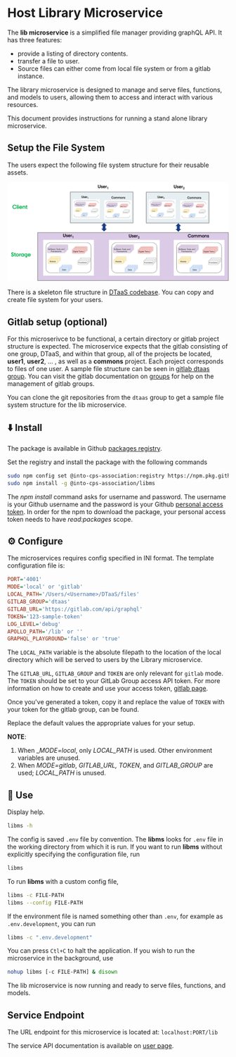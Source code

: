 # Host Library Microservice

The **lib microservice** is a simplified file manager providing graphQL API.
It has three features:

* provide a listing of directory contents.
* transfer a file to user.
* Source files can either come from local file system or from
  a gitlab instance.

The library microservice is designed to manage and serve files,
functions, and models to users, allowing them to access and interact
with various resources.

This document provides instructions for running a stand alone library microservice.

## Setup the File System

The users expect the following file system structure for their reusable assets.

![File System Layout](file-system-layout.png)

There is a skeleton file structure in
[DTaaS codebase](https://github.com/INTO-CPS-Association/DTaaS/tree/feature/distributed-demo/files).
You can copy and create file system for your users.

## Gitlab setup (optional)

For this microserivce to be functional,
a certain directory or gitlab project structure is expected.
The microservice expects that the gitlab consisting of one group,
DTaaS, and within that group, all of the projects be located,
**user1**, **user2**, ... , as well as a **commons** project.
Each project corresponds to files of one user.
A sample file structure can be seen in [gitlab dtaas group](https://gitlab.com/dtaas).
You can visit the gitlab documentation on [groups](https://docs.gitlab.com/ee/user/group/)
for help on the management of gitlab groups.

You can clone the git repositories from the `dtaas` group
to get a sample file system structure for the lib microservice.

## :arrow_down: Install

The package is available in Github
[packages registry](https://github.com/orgs/INTO-CPS-Association/packages).

Set the registry and install the package with the following commands

```bash
sudo npm config set @into-cps-association:registry https://npm.pkg.github.com
sudo npm install -g @into-cps-association/libms
```

The _npm install_ command asks for username and password. The username is
your Github username and the password is your Github
[personal access token](https://docs.github.com/en/authentication/keeping-your-account-and-data-secure/managing-your-personal-access-tokens).
In order for the npm to download the package, your personal access token
needs to have _read:packages_ scope.

## :gear: Configure

The microservices requires config specified in INI format.
The template configuration file is:

```ini
PORT='4001'
MODE='local' or 'gitlab'
LOCAL_PATH='/Users/<Username>/DTaaS/files'
GITLAB_GROUP='dtaas'
GITLAB_URL='https://gitlab.com/api/graphql'
TOKEN='123-sample-token'
LOG_LEVEL='debug'
APOLLO_PATH='/lib' or ''
GRAPHQL_PLAYGROUND='false' or 'true'
```

The `LOCAL_PATH` variable is the absolute filepath to the
location of the local directory which will be served to users
by the Library microservice.

The `GITLAB_URL`, `GITLAB_GROUP` and `TOKEN` are only relevant for `gitlab` mode.
The `TOKEN` should be set to your GitLab Group access API token.
For more information on how to create and use your access token,
[gitlab page](https://docs.gitlab.com/ee/user/group/settings/group_access_tokens.html).

Once you've generated a token, copy it and replace
the value of `TOKEN` with your token for the gitlab group, can be found.

Replace the default values the appropriate values for your setup.

**NOTE**:

1. When \__MODE=local_, only _LOCAL_PATH_ is used.
   Other environment variables are unused.
1. When _MODE=gitlab_, _GITLAB_URL, TOKEN_,
   and _GITLAB_GROUP_ are used; _LOCAL_PATH_ is unused.

## :rocket: Use

Display help.

```bash
libms -h
```

The config is saved `.env` file by convention. The **libms** looks for
`.env` file in the working directory from which it is run.
If you want to run **libms** without explicitly specifying the configuration
file, run

```bash
libms
```

To run **libms** with a custom config file,

```bash
libms -c FILE-PATH
libms --config FILE-PATH
```

If the environment file is named something other than `.env`,
for example as `.env.development`, you can run

```sh
libms -c ".env.development"
```

You can press `Ctl+C` to halt the application.
If you wish to run the microservice in the background, use

```bash
nohup libms [-c FILE-PATH] & disown
```

The lib microservice is now running and ready to serve files, functions, and models.

## Service Endpoint

The URL endpoint for this microservice is located at: `localhost:PORT/lib`

The service API documentation is available on
[user page](../../../user/servers/lib/LIB-MS.md).

